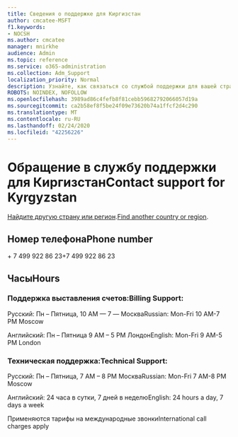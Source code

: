 ```yaml
---
title: Сведения о поддержке для Киргизстан
author: cmcatee-MSFT
f1.keywords:
- NOCSH
ms.author: cmcatee
manager: mnirkhe
audience: Admin
ms.topic: reference
ms.service: o365-administration
ms.collection: Adm_Support
localization_priority: Normal
description: Узнайте, как связаться со службой поддержки для вашей страны или региона.
ROBOTS: NOINDEX, NOFOLLOW
ms.openlocfilehash: 3989ad86c4fefb8f81cebb59682792066057d19a
ms.sourcegitcommit: ca2b58ef8f5be24f09e73620b74a1ffcf2d4c290
ms.translationtype: MT
ms.contentlocale: ru-RU
ms.lasthandoff: 02/24/2020
ms.locfileid: "42256226"
---
```

# <a name="contact-support-for-kyrgyzstan"></a><span data-ttu-id="8b604-103">Обращение в службу поддержки для Киргизстан</span><span class="sxs-lookup"><span data-stu-id="8b604-103">Contact support for Kyrgyzstan</span></span>

<span data-ttu-id="8b604-104">[Найдите другую страну или регион](../contact-support-for-business-products.md).</span><span class="sxs-lookup"><span data-stu-id="8b604-104">[Find another country or region](../contact-support-for-business-products.md).</span></span>

## <a name="phone-number"></a><span data-ttu-id="8b604-105">Номер телефона</span><span class="sxs-lookup"><span data-stu-id="8b604-105">Phone number</span></span>
<span data-ttu-id="8b604-106">+ 7 499 922 86 23</span><span class="sxs-lookup"><span data-stu-id="8b604-106">+7 499 922 86 23</span></span>

## <a name="hours"></a><span data-ttu-id="8b604-107">Часы</span><span class="sxs-lookup"><span data-stu-id="8b604-107">Hours</span></span>
### <a name="billing-support"></a><span data-ttu-id="8b604-108">Поддержка выставления счетов:</span><span class="sxs-lookup"><span data-stu-id="8b604-108">Billing Support:</span></span>

<span data-ttu-id="8b604-109">Русский: Пн – Пятница, 10 AM — 7 — Москва</span><span class="sxs-lookup"><span data-stu-id="8b604-109">Russian: Mon-Fri 10 AM-7 PM Moscow</span></span>

<span data-ttu-id="8b604-110">Английский: Пн – Пятница 9 AM – 5 PM Лондон</span><span class="sxs-lookup"><span data-stu-id="8b604-110">English: Mon-Fri 9 AM-5 PM London</span></span>

### <a name="technical-support"></a><span data-ttu-id="8b604-111">Техническая поддержка:</span><span class="sxs-lookup"><span data-stu-id="8b604-111">Technical Support:</span></span>

<span data-ttu-id="8b604-112">Русский: Пн – Пятница, 7 AM – 8 PM Москва</span><span class="sxs-lookup"><span data-stu-id="8b604-112">Russian: Mon-Fri 7 AM-8 PM Moscow</span></span>

<span data-ttu-id="8b604-113">Английский: 24 часа в сутки, 7 дней в неделю</span><span class="sxs-lookup"><span data-stu-id="8b604-113">English: 24 hours a day, 7 days a week</span></span>

<span data-ttu-id="8b604-114">Применяются тарифы на международные звонки</span><span class="sxs-lookup"><span data-stu-id="8b604-114">International call charges apply</span></span>
